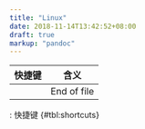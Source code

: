 ```yaml
---
title: "Linux"
date: 2018-11-14T13:42:52+08:00
draft: true
markup: "pandoc"
---
```


| 快捷键 | 含义        |
|--------|-------------|
| <C-d>  | End of file |

: 快捷键 {#tbl:shortcuts}
